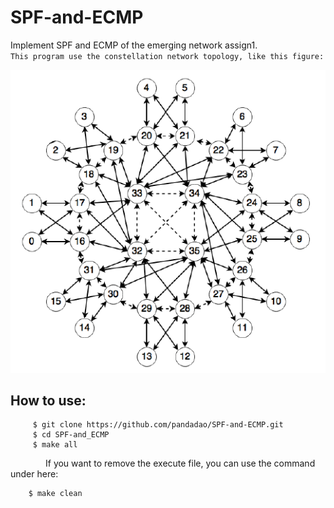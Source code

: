 # SPF-and-ECMP
Implement SPF and ECMP of the emerging network assign1.  
`This program use the constellation network topology, like this figure:  `
 
 ![alt tag](https://github.com/pandadao/SPF-and-ECMP/blob/master/topology.PNG)

## How to use:
```shell
     $ git clone https://github.com/pandadao/SPF-and-ECMP.git
     $ cd SPF-and_ECMP
     $ make all
```

&emsp;&emsp;&emsp;&emsp;If you want to remove the execute file, you can use the command under here:
```shell
    $ make clean
```

 


